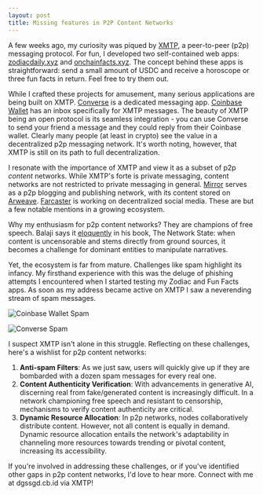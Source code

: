 ```yaml
---
layout: post
title: Missing features in P2P Content Networks
---
```


A few weeks ago, my curiosity was piqued by [XMTP](https://xmtp.org/), a peer-to-peer (p2p) messaging protocol. For fun, I developed two self-contained web apps: [zodiacdaily.xyz](https://zodiacdaily.xyz/) and [onchainfacts.xyz](https://onchainfacts.xyz/). The concept behind these apps is straightforward: send a small amount of USDC and receive a horoscope or three fun facts in return. Feel free to try them out.

While I crafted these projects for amusement, many serious applications are being built on XMTP. [Converse](https://converse.xyz/) is a dedicated messaging app. [Coinbase Wallet](https://help.coinbase.com/en/wallet/messaging/info) has an inbox specifically for XMTP messages. The beauty of XMTP being an open protocol is its seamless integration - you can use Converse to send your friend a message and they could reply from their Coinbase wallet. Clearly many people (at least in crypto) see the value in a decentralized p2p messaging network. It's worth noting, however, that XMTP is still on its path to full decentralization.

I resonate with the importance of XMTP and view it as a subset of p2p _content_ networks. While XMTP's forte is private messaging, content networks are not restricted to private messaging in general. [Mirror](https://mirror.xyz/) serves as a p2p blogging and publishing network, with its content stored on [Arweave](https://www.arweave.org/). [Farcaster](https://github.com/farcasterxyz/protocol) is working on decentralized social media. These are but a few notable mentions in a growing ecosystem.

Why my enthusiasm for p2p content networks? They are champions of free speech. Balaji says it [eloquently](https://thenetworkstate.com/if-the-news-is-fake-imagine-history) in his book, The Network State: when content is uncensorable and stems directly from ground sources, it becomes a challenge for dominant entities to manipulate narratives.

Yet, the ecosystem is far from mature. Challenges like spam highlight its infancy. My firsthand experience with this was the deluge of phishing attempts I encountered when I started testing my Zodiac and Fun Facts apps. As soon as my address became active on XMTP I saw a neverending stream of spam messages.

![Coinbase Wallet Spam]({{site.baseurl}}/images/cb-wallet-spam.PNG)

![Converse Spam]({{site.baseurl}}/images/converse-spam.PNG)

I suspect XMTP isn't alone in this struggle. Reflecting on these challenges, here's a wishlist for p2p content networks:

1. **Anti-spam Filters**: As we just saw, users will quickly give up if they are bombarded with a dozen spam messages for every real one.
2. **Content Authenticity Verification**: With advancements in generative AI, discerning real from fake/generated content is increasingly difficult. In a network championing free speech and resistant to censorship, mechanisms to verify content authenticity are critical.
3. **Dynamic Resource Allocation**: In p2p networks, nodes collaboratively distribute content. However, not all content is equally in demand. Dynamic resource allocation entails the network's adaptability in channeling more resources towards trending or pivotal content, increasing its accessibility.

If you're involved in addressing these challenges, or if you've identified other gaps in p2p content networks, I'd love to hear more. Connect with me at dgssgd.cb.id via XMTP!